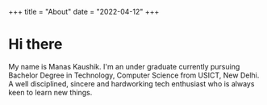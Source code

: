 +++
title = "About"
date = "2022-04-12"
+++

# Hi there

My name is Manas Kaushik. I'm an under graduate currently pursuing Bachelor Degree in Technology, Computer Science from USICT, New Delhi. A well disciplined, sincere and hardworking tech enthusiast who is always keen to learn new things.
